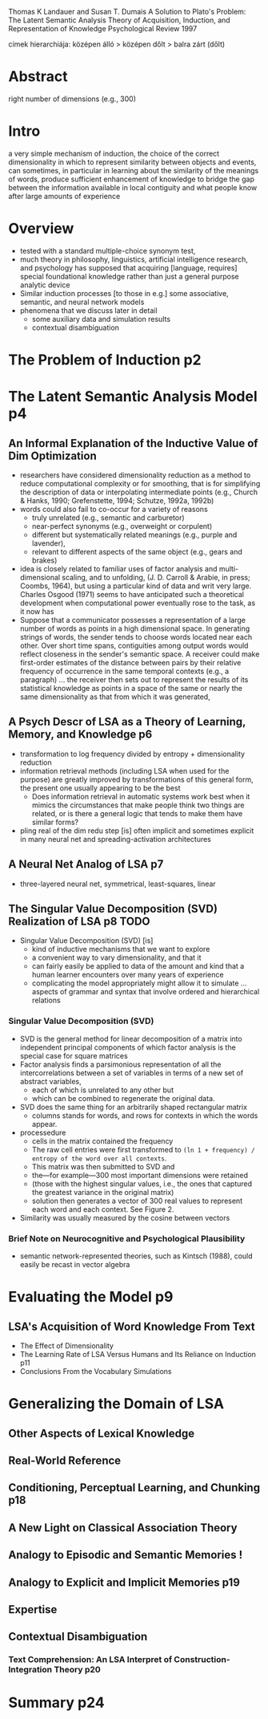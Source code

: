 Thomas K Landauer and Susan T. Dumais
A Solution to Plato's Problem:
  The Latent Semantic Analysis Theory of
  Acquisition, Induction, and Representation of Knowledge
Psychological Review 1997

címek hierarchiája:
középen álló > középen dőlt > balra zárt (dőlt) 

# Abstract

right number of dimensions (e.g., 300)

# Intro

a very simple mechanism of induction, the choice of the correct dimensionality
in which to represent similarity between objects and events, can sometimes, in
particular in learning about the similarity of the meanings of words, produce
sufficient enhancement of knowledge to bridge the gap between the information
available in local contiguity and what people know after large amounts of
experience

# Overview

* tested with a standard multiple-choice synonym test,
* much theory in philosophy, linguistics, artificial intelligence research, and
  psychology has supposed that acquiring [language, requires] special
  foundational knowledge rather than just a general purpose analytic device
* Similar induction processes [to those in e.g.] some
  associative, semantic, and neural network models
* phenomena that we discuss later in detail
  * some auxiliary data and simulation results
  * contextual disambiguation

# The Problem of Induction p2

# The Latent Semantic Analysis Model p4

## An Informal Explanation of the Inductive Value of Dim Optimization

* researchers have considered dimensionality reduction as
  a method to reduce computational complexity or for smoothing, that is
  for simplifying the description of data or interpolating intermediate points
  (e.g., Church & Hanks, 1990; Grefenstette, 1994; Schutze, 1992a, 1992b)
* words could also fail to co-occur for a variety of reasons
  * truly unrelated (e.g., semantic and carburetor)
  * near-perfect synonyms (e.g., overweight or corpulent)
  * different but systematically related meanings (e.g., purple and lavender),
  * relevant to different aspects of the same object (e.g., gears and brakes)
* idea is closely related to familiar uses of factor analysis and
  multi-dimensional scaling, and to unfolding, (J. D. Carroll & Arabie, in
  press; Coombs, 1964), but using a particular kind of data and writ very
  large. Charles Osgood (1971) seems to have anticipated such a theoretical
  development when computational power eventually rose to the task, as it now
  has
* Suppose that a communicator possesses a representation of a large number of
  words as points in a high dimensional space. In generating strings of words,
  the sender tends to choose words located near each other. Over short time
  spans, contiguities among output words would reflect closeness in the
  sender's semantic space. A receiver could make first-order estimates of the
  distance between pairs by their relative frequency of occurrence in the
  same temporal contexts (e.g., a paragraph) ... the receiver then sets out to
  represent the results of its statistical knowledge as points in a space of
  the same or nearly the same dimensionality as that from which it was
  generated,

## A Psych Descr of LSA as a Theory of Learning, Memory, and Knowledge p6

* transformation to log frequency divided by entropy + dimensionality reduction
* information retrieval methods (including LSA when used for the purpose) are
  greatly improved by transformations of this general form, the present one
  usually appearing to be the best
  * Does information retrieval in automatic systems work best when it mimics
    the circumstances that make people think two things are related, or is
    there a general logic that tends to make them have similar forms?
* pling real of the dim redu step [is] often implicit and sometimes explicit
  in many neural net and spreading-activation architectures

## A Neural Net Analog of LSA p7

* three-layered neural net, symmetrical, least-squares, linear

## The Singular Value Decomposition (SVD) Realization of LSA p8 TODO

* Singular Value Decomposition (SVD) [is] 
  * kind of inductive mechanisms that we want to explore
  * a convenient way to vary dimensionality, and that it 
  * can fairly easily be applied to data of the amount and kind 
    that a human learner encounters over many years of experience
  * complicating the model appropriately might allow it to simulate ... aspects
    of grammar and syntax that involve ordered and hierarchical relations

### Singular Value Decomposition (SVD)

* SVD is the general method for linear decomposition of a matrix into
  independent principal components of which factor analysis is the special case
  for square matrices
* Factor analysis finds a parsimonious representation of all the
  intercorrelations between a set of variables 
  in terms of a new set of abstract variables, 
    * each of which is unrelated to any other but 
    * which can be combined to regenerate the original data. 
* SVD does the same thing for an arbitrarily shaped rectangular matrix 
  * columns stands for words, and rows for contexts in which the words appear.
* processedure
  * cells in the matrix contained the frequency 
  * The raw cell entries were first transformed to 
  `(ln 1 + frequency) / entropy of the word over all contexts`. 
  * This matrix was then submitted to SVD and 
  * the—for example—300 most important dimensions were retained 
  * (those with the highest singular values, i.e., 
    the ones that captured the greatest variance in the original matrix)
  * solution then generates a vector of 300 real values 
    to represent each word and each context. See Figure 2.  
* Similarity was usually measured by the cosine between vectors

### Brief Note on Neurocognitive and Psychological Plausibility

* semantic network-represented theories, such as Kintsch (1988), 
  could easily be recast in vector algebra

# Evaluating the Model p9

## LSA's Acquisition of Word Knowledge From Text

* The Effect of Dimensionality
* The Learning Rate of LSA Versus Humans and Its Reliance on Induction p11
* Conclusions From the Vocabulary Simulations

# Generalizing the Domain of LSA

## Other Aspects of Lexical Knowledge
## Real-World Reference
## Conditioning, Perceptual Learning, and Chunking p18
## A New Light on Classical Association Theory
## Analogy to Episodic and Semantic Memories !
## Analogy to Explicit and Implicit Memories p19 
## Expertise 
## Contextual Disambiguation 
### Text Comprehension: An LSA Interpret of Construction-Integration Theory p20

# Summary p24
